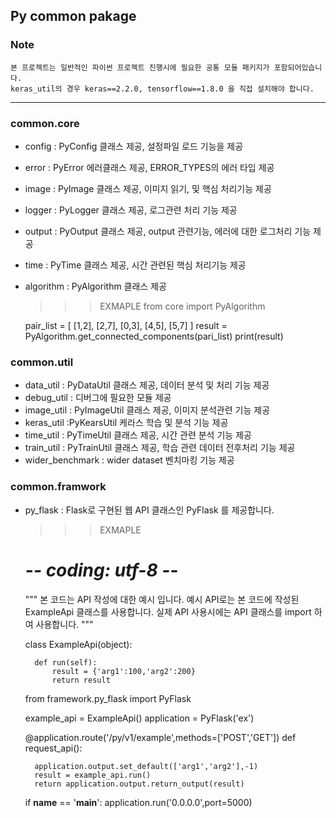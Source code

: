 ## Py common pakage  

### Note
    본 프로젝트는 일반적인 파이썬 프로젝트 진행시에 필요한 공통 모듈 패키지가 포함되어있습니다.
    keras_util의 경우 keras==2.2.0, tensorflow==1.8.0 을 직접 설치해야 합니다.
     
---

### common.core
- config : PyConfig 클래스 제공, 설정파일 로드 기능을 제공
- error : PyError 에러클래스 제공, ERROR_TYPES의 에러 타입 제공
- image : PyImage 클래스 제공, 이미지 읽기, 및 핵심 처리기능 제공
- logger : PyLogger 클래스 제공, 로그관련 처리 기능 제공
- output : PyOutput 클래스 제공, output 관련기능, 에러에 대한 로그처리 기능 제공
- time : PyTime 클래스 제공, 시간 관련된 핵심 처리기능 제공
- algorithm : PyAlgorithm 클래스 제공

   
    >>> EXMAPLE
    from core import PyAlgorithm
    
    pair_list = [ [1,2], [2,7], [0,3], [4,5], [5,7] ]
    result = PyAlgorithm.get_connected_components(pari_list)
    print(result)

### common.util

- data_util : PyDataUtil 클래스 제공, 데이터 분석 및 처리 기능 제공
- debug_util : 디버그에 필요한 모듈 제공
- image_util : PyImageUtil 클래스 제공, 이미지 분석관련 기능 제공
- keras_util :PyKearsUtil 케라스 학습 및 분석 기능 제공
- time_util : PyTimeUtil 클래스 제공, 시간 관련 분석 기능 제공
- train_util : PyTrainUtil 클래스 제공, 학습 관련 데이터 전후처리 기능 제공
- wider_benchmark : wider dataset 벤치마킹 기능 제공


### common.framwork  

- py_flask : Flask로 구현된 웹 API 클래스인 PyFlask 를 제공합니다.  


    >>> EXMAPLE
    
    # -*- coding: utf-8 -*-
    """
    본 코드는 API 작성에 대한 예시 입니다.
    예시 API로는 본 코드에 작성된
    ExampleApi 클래스를 사용합니다.
    실제 API 사용시에는 API 클래스를 import 하여 사용합니다.
    """
    
    
    class ExampleApi(object):
    
        def run(self):
            result = {'arg1':100,'arg2':200}
            return result
    
    
    from framework.py_flask import PyFlask
    
    example_api = ExampleApi()
    application = PyFlask('ex')
    
    
    @application.route('/py/v1/example',methods=['POST','GET'])
    def request_api():
    
        application.output.set_default(['arg1','arg2'],-1)
        result = example_api.run()
        return application.output.return_output(result)
    
    if __name__ == '__main__':
        application.run('0.0.0.0',port=5000)    
    
